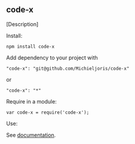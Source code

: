 code-x
--------

[Description]

Install:

    npm install code-x
	
Add dependency to your project with

    "code-x": "git@github.com/Michieljoris/code-x"
	
or

	"code-x": "*"

Require in a module:

    var code-x = require('code-x');

Use:

See [documentation](https://rawgithub.com/Michieljoris/code-x/master/docs/code-x.html).






